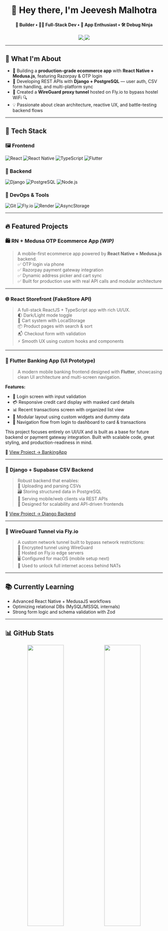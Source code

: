 <h1 align="center">👋 Hey there, I'm Jeevesh Malhotra</h1>

<h4 align="center">
🧠 Builder • 🧑‍💻 Full-Stack Dev • 📱 App Enthusiast • 🛠️ Debug Ninja  
</h4>

<p align="center">
  <a href="https://github.com/Parker2107?tab=followers">
    <img src="https://img.shields.io/github/followers/Parker2107?label=Follow&style=social" />
  </a>
  <a href="https://github.com/Parker2107">
    <img src="https://img.shields.io/badge/Portfolio-Work-blue?style=flat-square&logo=github" />
  </a>
</p>

---

## 🚀 What I'm About

- 🛒 Building a **production-grade ecommerce app** with **React Native + Medusa.js**, featuring Razorpay & OTP login
- 🧠 Developing REST APIs with **Django + PostgreSQL** — user auth, CSV form handling, and multi-platform sync
- 🔐 Created a **WireGuard proxy tunnel** hosted on Fly.io to bypass hostel WiFi 🔍
- 💡 Passionate about clean architecture, reactive UX, and battle-testing backend flows

---

## 🧰 Tech Stack

### 🖼️ Frontend
![React](https://img.shields.io/badge/-ReactJS-61DAFB?style=for-the-badge&logo=react&logoColor=000)
![React Native](https://img.shields.io/badge/-React%20Native-20232A?style=for-the-badge&logo=react&logoColor=61DAFB)
![TypeScript](https://img.shields.io/badge/-TypeScript-007ACC?style=for-the-badge&logo=typescript)
![Flutter](https://img.shields.io/badge/-Flutter-02569B?style=for-the-badge&logo=flutter)

### 🔧 Backend
![Django](https://img.shields.io/badge/-Django-092E20?style=for-the-badge&logo=django&logoColor=white)
![PostgreSQL](https://img.shields.io/badge/-PostgreSQL-336791?style=for-the-badge&logo=postgresql&logoColor=white)
![Node.js](https://img.shields.io/badge/-Node.js-339933?style=for-the-badge&logo=nodedotjs)

### 🧩 DevOps & Tools
![Git](https://img.shields.io/badge/-Git-F05032?style=for-the-badge&logo=git&logoColor=white)
![Fly.io](https://img.shields.io/badge/-Fly.io-000000?style=for-the-badge)
![Render](https://img.shields.io/badge/-Render-46E3B7?style=for-the-badge)
![AsyncStorage](https://img.shields.io/badge/-AsyncStorage-6C3483?style=for-the-badge)

---

## 🔥 Featured Projects

### 🛍️ RN + Medusa OTP Ecommerce App *(WIP)*  
> A mobile-first ecommerce app powered by **React Native + Medusa.js** backend.  
✅ OTP login via phone  
✅ Razorpay payment gateway integration  
✅ Dynamic address picker and cart sync  
✅ Built for production use with real API calls and modular architecture  

---

### 🌐 React Storefront (FakeStore API)  
> A full-stack ReactJS + TypeScript app with rich UI/UX.  
🌓 Dark/Light mode toggle  
🛒 Cart system with LocalStorage  
📦 Product pages with search & sort  
📬 Checkout form with validation  
⚡ Smooth UX using custom hooks and components  

---

### 🏦 Flutter Banking App (UI Prototype)  
> A modern mobile banking frontend designed with **Flutter**, showcasing clean UI architecture and multi-screen navigation.

**Features:**
- 🔐 Login screen with input validation  
- 💳 Responsive credit card display with masked card details  
- 📊 Recent transactions screen with organized list view  
- 🧱 Modular layout using custom widgets and dummy data  
- 🎯 Navigation flow from login to dashboard to card & transactions  

This project focuses entirely on UI/UX and is built as a base for future backend or payment gateway integration. Built with scalable code, great styling, and production-readiness in mind.

🔗 [View Project → BankingApp](https://github.com/Parker2107/BankingApp)
 
---

### 📂 Django + Supabase CSV Backend  
> Robust backend that enables:  
📄 Uploading and parsing CSVs  
🗃️ Storing structured data in PostgreSQL  
🔗 Serving mobile/web clients via REST APIs  
🧪 Designed for scalability and API-driven frontends

🔗 [View Project → Django Backend](https://github.com/Parker2107/App_Backend)

---

### 🔐 WireGuard Tunnel via Fly.io  
> A custom network tunnel built to bypass network restrictions:  
🔑 Encrypted tunnel using WireGuard  
🚀 Hosted on Fly.io edge servers  
🖥️ Configured for macOS (mobile setup next)  
📡 Used to unlock full internet access behind NATs

---

## 📚 Currently Learning

- Advanced React Native + MedusaJS workflows  
- Optimizing relational DBs (MySQL/MSSQL internals)  
- Strong form logic and schema validation with Zod  

---

## 📊 GitHub Stats

<p align="center">
  <img src="https://github-readme-stats.vercel.app/api?username=Parker2107&show_icons=true&theme=radical" width="48%" />
  <img src="https://streak-stats.demolab.com?user=Parker2107&theme=radical&hide_border=true" width="48%" />
</p>

---

## 📫 Let’s Connect

💬 Want to collaborate or debug something together?  
📮 DM me on [LinkedIn](https://www.linkedin.com/in/jeeveshmalhotra) or drop a star ⭐ on anything you liked!

---

> “Code like a poet. Ship like a pirate.” — Me, probably
